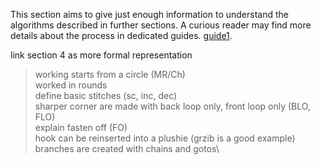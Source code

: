 This section aims to give just enough information to understand the algorithms described in further sections. A curious reader may find more details about the process in dedicated guides. [guide1](https://www.tinycurl.co/how-to-amigurumi-crochet/#stitches).

link section 4 as more formal representation

> working starts from a circle (MR/Ch)\
> worked in rounds\
> define basic stitches (sc, inc, dec)\
> sharper corner are made with back loop only, front loop only (BLO, FLO)\
> explain fasten off (FO)\
> hook can be reinserted into a plushie (grzib is a good example)\
> branches are created with chains and gotos\